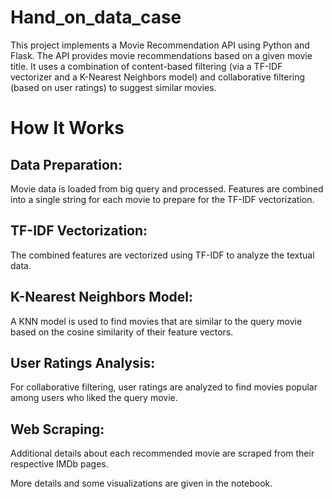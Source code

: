 # Hand_on_data_case
This project implements a Movie Recommendation API using Python and Flask. The API provides movie recommendations based on a given movie title. It uses a combination of content-based filtering (via a TF-IDF vectorizer and a K-Nearest Neighbors model) and collaborative filtering (based on user ratings) to suggest similar movies.

# How It Works

## Data Preparation: 
Movie data is loaded from big query and processed. Features are combined into a single string for each movie to prepare for the TF-IDF vectorization.

## TF-IDF Vectorization: 
The combined features are vectorized using TF-IDF to analyze the textual data.

## K-Nearest Neighbors Model: 
A KNN model is used to find movies that are similar to the query movie based on the cosine similarity of their feature vectors.

## User Ratings Analysis: 
For collaborative filtering, user ratings are analyzed to find movies popular among users who liked the query movie.

## Web Scraping: 
Additional details about each recommended movie are scraped from their respective IMDb pages.



More details and some visualizations are given in the notebook.
